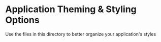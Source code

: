 # Application Theming & Styling Options

Use the files in this directory to better organize your application's styles
